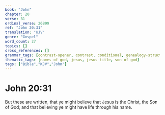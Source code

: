 ```yaml
---
book: "John"
chapter: 20
verse: 31
ordinal_verse: 26899
ref: "John 20:31"
translation: "KJV"
genre: "Gospel"
word_count: 27
topics: []
cross_references: []
grammar_tags: [contrast-opener, contrast, conditional, genealogy-structure]
thematic_tags: [names-of-god, jesus, jesus-title, son-of-god]
tags: ["Bible","KJV","John"]
---
```


# John 20:31

But these are written, that ye might believe that Jesus is the Christ, the Son of God; and that believing ye might have life through his name.

